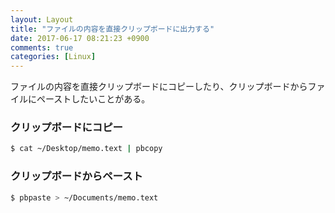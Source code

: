 ```yaml
---
layout: Layout
title: "ファイルの内容を直接クリップボードに出力する"
date: 2017-06-17 08:21:23 +0900
comments: true
categories: [Linux]
---
```


ファイルの内容を直接クリップボードにコピーしたり、クリップボードからファイルにペーストしたいことがある。

### クリップボードにコピー
```bash
$ cat ~/Desktop/memo.text | pbcopy
```


### クリップボードからペースト
```bash
$ pbpaste > ~/Documents/memo.text
```
